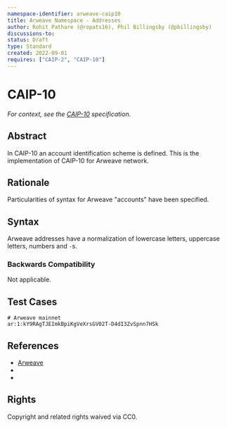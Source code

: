 ```yaml
---
namespace-identifier: arweave-caip10
title: Arweave Namespace - Addresses
author: Rohit Pathare (@ropats16), Phil Billingsby (@pbillingsby)
discussions-to:
status: Draft
type: Standard
created: 2022-09-01
requires: ["CAIP-2", "CAIP-10"]
---
```


# CAIP-10

*For context, see the [CAIP-10][] specification.*

## Abstract
In CAIP-10 an account identification scheme is defined. This is the implementation of CAIP-10 for Arweave network.

## Rationale

Particularities of syntax for Arweave "accounts" have been specified.  

## Syntax

Arweave addresses have a normalization of lowercase letters, uppercase letters, numbers and `-`s.

### Backwards Compatibility

Not applicable.

## Test Cases

```
# Arweave mainnet
ar:1:kY9RAgTJEImkBpiKgVeXrsGV02T-D4dI3ZvSpnn7HSk
```

## References

- [Arweave](https://github.com/ArweaveTeam/arweave-standards)
- [CAIP-2]: https://github.com/ChainAgnostic/CAIPs/blob/master/CAIPs/caip-2.md
- [CAIP-10]: https://github.com/ChainAgnostic/CAIPs/blob/master/CAIPs/caip-10.md



## Rights

Copyright and related rights waived via CC0.